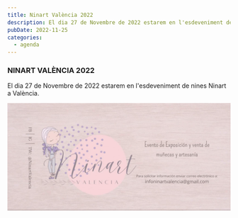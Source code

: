 ```yaml
---
title: Ninart València 2022
description: El dia 27 de Novembre de 2022 estarem en l'esdeveniment de nines Ninart a València.
pubDate: 2022-11-25
categories:
  - agenda
---
```


### NINART VALÈNCIA 2022

El dia 27 de Novembre de 2022 estarem en l'esdeveniment de nines Ninart a València.

![](images/Captura-de-pantalla-2022-11-25-005600-1024x492.png)
